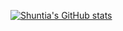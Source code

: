 
[![Shuntia's GitHub stats](https://github-readme-stats.vercel.app/api?username=shuntia)](https://github.com/shuntia/github-readme-stats)
